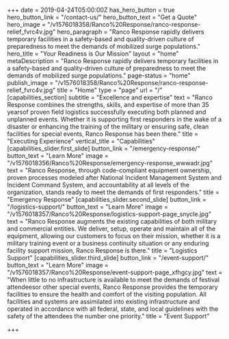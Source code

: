 +++
date = 2019-04-24T05:00:00Z
has_hero_button = true
hero_button_link = "/contact-us/"
hero_button_text = "Get a Quote"
hero_image = "/v1576018358/Ranco%20Response/ranco-response-relief_fvrc4v.jpg"
hero_paragraph = "Ranco Response rapidly delivers temporary facilities in a safety-based and quality-driven culture of preparedness to meet the demands of mobilized surge populations."
hero_title = "Your Readiness is Our Mission"
layout = "home"
metaDescription = "Ranco Response rapidly delivers temporary facilities in a safety-based and quality-driven culture of preparedness to meet the demands of mobilized surge populations."
page-status = "home"
publish_image = "/v1576018358/Ranco%20Response/ranco-response-relief_fvrc4v.jpg"
title = "Home"
type = "page"
url = "/"
[capabilities_section]
subtitle = "Excellence and expertise"
text = "Ranco Response combines the strengths, skills, and expertise of more than 35 yearsof proven field logistics successfully executing both planned and unplanned events. Whether it is supporting first responders in the wake of a disaster or enhancing the training of the military or ensuring safe, clean facilities for special events, Ranco Response has been there."
title = "Executing Experience"
vertical_title = "Capabilities"
[capabilities_slider.first_slide]
button_link = "/emergency-response/"
button_text = "Learn More"
image = "/v1576018356/Ranco%20Response/emergency-response_wwwadr.jpg"
text = "Ranco Response, through code-compliant equipment ownership, proven processes modeled after National Incident Management System and Incident Command System, and accountability at all levels of the organization, stands ready to meet the demands of first responders."
title = "Emergency Response"
[capabilities_slider.second_slide]
button_link = "/logistics-support/"
button_text = "Learn More"
image = "/v1576018357/Ranco%20Response/logistics-support-page_snycle.jpg"
text = "Ranco Response augments the existing capabilities of both military and commercial entities. We deliver, setup, operate and maintain all of the equipment, allowing our customers to focus on their mission, whether it is a military training event or a business continuity situation or any enduring facility support mission, Ranco Response is there."
title = "Logistics Support"
[capabilities_slider.third_slide]
button_link = "/event-support/"
button_text = "Learn More"
image = "/v1576018357/Ranco%20Response/event-support-page_xfhgcy.jpg"
text = "When little to no infrastructure is available to meet the demands of festival attendeesor other special events, Ranco Response provides the temporary facilities to ensure the health and comfort of the visiting population. All facilities and systems are assimilated into existing infrastructure and operated in accordance with all federal, state, and local guidelines with the safety of the attendees the number one priority."
title = "Event Support"

+++
